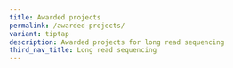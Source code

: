 ```yaml
---
title: Awarded projects
permalink: /awarded-projects/
variant: tiptap
description: Awarded projects for long read sequencing
third_nav_title: Long read sequencing
---
```

